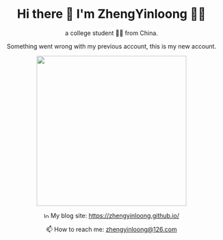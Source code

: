 <h1 align='center'>
  Hi there 👋 I'm ZhengYinloong 👨‍💻
</h1>
<p align='center'>a college student 👨‍🎓 from China.</p>
<p align='center'>Something went wrong with my previous account, this is my new account.</p>

<p align='center'>
  <a href="#"><img src="https://github-readme-stats.vercel.app/api?username=zhengyinloong&show_icons=true&count_private=true&theme=dark" width="350"></a>
</p>

<p align='center'>
  <img src='https://zhengyinloong.github.io/static/img/logo.png' alt='logo' height=12px/> My blog site: <a href="https://zhengyinloong.github.io/" target="_blank">https://zhengyinloong.github.io/ </a>
 </p>
 <p align='center'>
  📫 How to reach me: <a href='mailto:zhengyinloong@126.com'>zhengyinloong@126.com</a>
</p>
